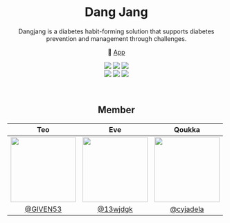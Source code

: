 <div align=center>
  
# Dang Jang
Dangjang is a diabetes habit-forming solution that supports diabetes prevention and management through challenges.

📱 [App](https://play.google.com)

[![](https://badgen.net/badge/co-niverse/dangjang-backend?icon=github)](https://github.com/co-niverse/dangjang-backend)
[![](https://badgen.net/github/last-commit/co-niverse/dangjang-backend/dev)](https://github.com/co-niverse/dangjang-backend)
[![](https://badgen.net/github/prs/co-niverse/dangjang-backend)](https://github.com/co-niverse/dangjang-backend)
</br>
[![](https://badgen.net/badge/co-niverse/dangjang-android/?icon=github)](https://github.com/co-niverse/dangjang-android)
[![](https://badgen.net/github/last-commit/co-niverse/dangjang-android/develop)](https://github.com/co-niverse/dangjang-android)
[![](https://badgen.net/github/prs/co-niverse/dangjang-android)](https://github.com/co-niverse/dangjang-android)
</div>
</br>

<div align=center>
  
## Member

|Teo|Eve|Qoukka|
|:--:|:--:|:--:|
|<img src="https://avatars.githubusercontent.com/u/101033262?v=4" width=150>|<img src="https://avatars.githubusercontent.com/u/63792723?v=4" width=150>|<img src="https://avatars.githubusercontent.com/u/70833219?v=4" width=150>|
|[@GIVEN53](https://github.com/GIVEN53)|[@13wjdgk](https://github.com/13wjdgk)|[@cyjadela](https://github.com/cyjadela)|
</div>
